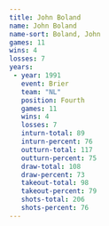```yaml
---
title: John Boland
name: John Boland
name-sort: Boland, John
games: 11
wins: 4
losses: 7
years:
 - year: 1991
   event: Brier
   team: "NL"
   position: Fourth
   games: 11
   wins: 4
   losses: 7
   inturn-total: 89
   inturn-percent: 76
   outturn-total: 117
   outturn-percent: 75
   draw-total: 108
   draw-percent: 73
   takeout-total: 98
   takeout-percent: 79
   shots-total: 206
   shots-percent: 76
---
```

